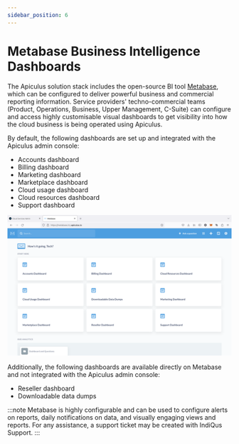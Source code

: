 ```yaml
---
sidebar_position: 6
---
```

# Metabase Business Intelligence Dashboards

The Apiculus solution stack includes the open-source BI tool [Metabase](https://metabase.com), which can be configured to deliver powerful business and commercial reporting information. Service providers' techno-commercial teams (Product, Operations, Business, Upper Management, C-Suite) can configure and access highly customisable visual dashboards to get visibility into how the cloud business is being operated using Apiculus.

By default, the following dashboards are set up and integrated with the Apiculus admin console:

- Accounts dashboard
- Billing dashboard
- Marketing dashboard
- Marketplace dashboard
- Cloud usage dashboard
- Cloud resources dashboard
- Support dashboard

![Metabase Business Intelligence Dashboards](img/MetabaseBusinessIntelligenceDashboards.png)

Additionally, the following dashboards are available directly on Metabase and not integrated with the Apiculus admin console:

- Reseller dashboard
- Downloadable data dumps

:::note
Metabase is highly configurable and can be used to configure alerts on reports, daily notifications on data, and visually engaging views and reports. For any assistance, a support ticket may be created with IndiQus Support.
:::
